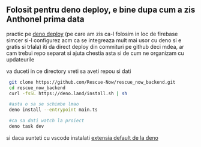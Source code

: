 ## Folosit pentru deno deploy, e bine dupa cum a zis Anthonel prima data
practic pe [deno deploy](https://deno.com/deploy) (pe care am zis ca-l folosim in loc de firebase simcer si-l configurez acm ca se integreaza mult mai usor cu deno si e gratis si trlala) 
iti da direct deploy din commituri pe github deci mdea, ar cam trebui repo separat si ajuta chestia asta si de cum ne organizam cu updateurile

va duceti in ce directory vreti sa aveti repou si dati

```bash
 git clone https://github.com/Rescue-Now/rescue_now_backend.git
 cd rescue_now_backend
 curl -fsSL https://deno.land/install.sh | sh

 #asta o sa se schimbe lmao 
 deno install --entrypoint main.ts

 #ca sa dati watch la proiect
 deno task dev
```

si daca sunteti cu vscode instalati [extensia default de la deno](vscode:extension/denoland.vscode-deno)